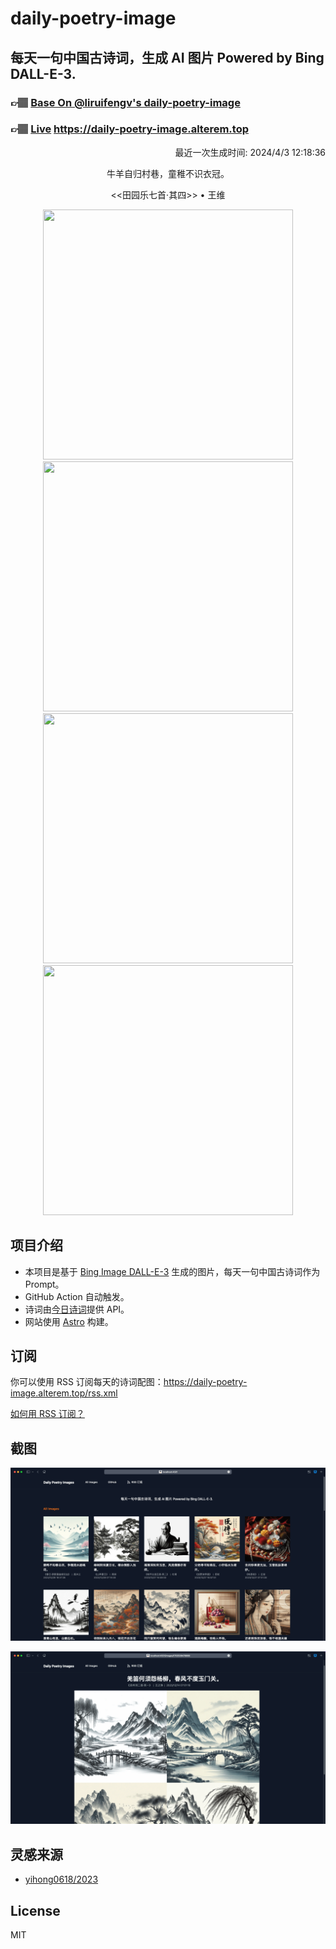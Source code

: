 
# daily-poetry-image

## 每天一句中国古诗词，生成 AI 图片 Powered by Bing DALL-E-3.

### 👉🏽 [Base On @liruifengv's daily-poetry-image](https://github.com/liruifengv/daily-poetry-image)

### 👉🏽 [Live](https://daily-poetry-image.alterem.top/) https://daily-poetry-image.alterem.top

<p align="right">
  最近一次生成时间: 2024/4/3 12:18:36
</p>
<p align="center">
牛羊自归村巷，童稚不识衣冠。
</p>
<p align="center">
<<田园乐七首·其四>> • 王维
</p>
<p align="center">
<img src="https://tse2.mm.bing.net/th/id/OIG2.J_qg9ap2jmkTc1wegsLG" height="400" width="400" />
<img src="https://tse1.mm.bing.net/th/id/OIG2.7JlOf4XOK3GZ3FDTvSyX" height="400" width="400" />
<img src="https://tse4.mm.bing.net/th/id/OIG2.ecBd2X981adq0BxchHfI" height="400" width="400" />
<img src="https://tse2.mm.bing.net/th/id/OIG2.T7u1q6vP6j7ykV4yPc3l" height="400" width="400" />
</p>

## 项目介绍

-   本项目是基于 [Bing Image DALL-E-3](https://www.bing.com/images/create) 生成的图片，每天一句中国古诗词作为 Prompt。
-   GitHub Action 自动触发。
-   诗词由[今日诗词](https://www.jinrishici.com/)提供 API。
-   网站使用 [Astro](https://astro.build) 构建。

## 订阅

你可以使用 RSS 订阅每天的诗词配图：https://daily-poetry-image.alterem.top/rss.xml

[如何用 RSS 订阅？](https://zhuanlan.zhihu.com/p/55026716)

## 截图

![图片列表](./screenshots/Snipaste_2023-12-28_21-00-26.png)

![图片详情](./screenshots/Snipaste_2023-12-28_21-00-53.png)

## 灵感来源

-   [yihong0618/2023](https://github.com/yihong0618/2023)

## License

MIT
